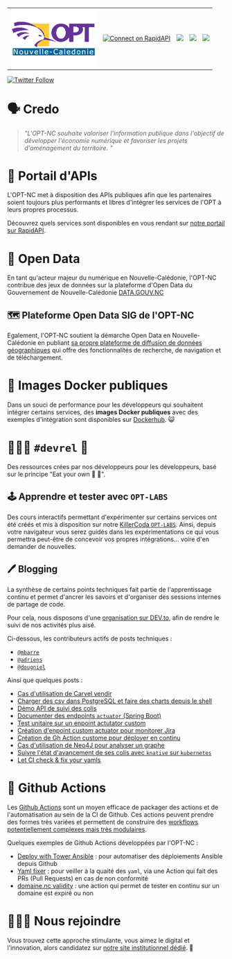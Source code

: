 <table>
  <tr>
    <td>
        <a href = "https://office.opt.nc/"><img src="https://raw.githubusercontent.com/opt-nc/.github/main/img/nc_opt.gif" width="200"/></a>
    </td>
    <td>
        <a href="https://rapidapi.com/organization/opt-nc" target="_blank">
            <img src="https://storage.googleapis.com/rapidapi-documentation/connect-on-rapidapi-dark.png" width="215" alt="Connect on RapidAPI">
        </a>
    </td>
    <td>
        <a href="https://hub.docker.com/u/optnc" target="_blank">
            <img src="https://www.docker.com/wp-content/uploads/2022/03/Moby-logo.png" width="100"/>
        </a>
    </td>
    <td>
        <a href="https://dev.to/optnc" target="_blank">
            <img src="https://d2fltix0v2e0sb.cloudfront.net/dev-black.png" width="150"/>
        </a>
    </td>
    <td>
        <a href="https://killercoda.com/opt-labs/" target="_blank">
            <img src="https://killercoda.com/img/kc_logo_beta.99b1cc0f.svg" width="150"/>
        </a>
    </td>
  </tr>
</table>

[![Twitter Follow](https://img.shields.io/twitter/follow/OPT_NC?style=social)](https://twitter.com/opt_nc)

# 🗣️ Credo

> *"L'OPT-NC souhaite valoriser l'information publique dans l'objectif de développer l'économie numérique et favoriser les projets d'aménagement du territoire. 
"*

# 🔖 Portail d'APIs

L'OPT-NC met à disposition des APIs publiques afin que les partenaires soient toujours plus performants et libres d'intégrer
les services de l'OPT à leurs propres processus.

Découvrez quels services sont disponibles en vous rendant sur [notre portail sur RapidAPI](https://rapidapi.com/organization/opt-nc).

# 👐 Open Data

En tant qu'acteur majeur du numérique en Nouvelle-Calédonie, l'OPT-NC contribue des jeux de données sur la
plateforme d'Open Data du Gouvernement de Nouvelle-Calédonie [DATA.GOUV.NC](https://data.gouv.nc/explore/?q=opt&disjunctive.theme&disjunctive.publisher&disjunctive.keyword&disjunctive.attributions&disjunctive.license&sort=explore.popularity_score&refine.publisher=Office+des+postes+et+t%C3%A9l%C3%A9communications+de+Nouvelle-Cal%C3%A9donie+(OPT-NC))

## 🗺️ Plateforme Open Data SIG de l'OPT-NC

Egalement, l'OPT-NC soutient la démarche Open Data en Nouvelle-Calédonie en publiant [sa propre plateforme de diffusion de données géographiques](https://maps.opendata.opt.nc/) qui offre des fonctionnalités de recherche, de navigation et de téléchargement.


# 🐋 Images Docker publiques

Dans un souci de performance pour les développeurs qui souhaitent intégrer certains services,
des **images Docker publiques** avec des exemples d'intégration sont disponibles sur [Dockerhub](https://hub.docker.com/u/optnc). 😺

# 🧑‍🤝‍🧑 `#devrel` 💙

Des ressources crées par nos développeurs pour les développeurs, basé sur le principe "Eat your own 🐶 🥫".

## 🕹️ Apprendre et tester avec `OPT-LABS`

Des cours interactifs permettant d'expérimenter sur certains services ont été créés et mis à disposition sur notre [KillerCoda `OPT-LABS`](https://killercoda.com/opt-labs).
Ainsi, depuis votre navigateur vous serez guidés dans les expérimentations ce qui vous permettra peut-être de concevoir vos propres intégrations... voire d'en demander de nouvelles.

## 🖊️ Blogging

La synthèse de certains points techniques fait partie de l'apprentissage continu et permet d'ancrer les savoirs et d'organiser des sessions internes de partage de code.

Pour cela, nous disposons d'une [organisation sur DEV.to](https://dev.to/optnc), afin de rendre le suivi de nos activités plus aisé.

Ci-dessous, les contributeurs actifs de posts techniques :

- [`@mbarre`](https://dev.to/mbarre)
- [`@adriens`](https://dev.to/adriens)
- [`@dougniel`](https://dev.to/dougniel)

Ainsi que quelques posts :

- [Cas d'utilisation de Carvel vendir](https://dev.to/adriens/deploy-neo4j-s-apoc-plugin-with-code-thanks-to-carvel-vendir-33l4)
- [Charger des csv dans PostgreSQL et faire des charts depuis le shell](https://dev.to/adriens/draw-charts-from-terminal-with-psql-and-termgraph-50k6)
- [Démo API de suivi des colis](https://dev.to/adriens/getting-package-delivery-status-from-docker-at-opt-nc-8d1)
- [Documenter des endpoints `actuator` (Spring Boot)](https://dev.to/mbarre/documents-spring-boot-actuator-endpoint-with-openapi-5hnf)
- [Test unitaire sur un enpoint actutator custom](https://dev.to/mbarre/how-to-unit-test-a-custom-actuator-endpoint-3h4p)
- [Création d'enpoint custom actuator pour monitorer Jira](https://dev.to/mbarre/how-to-create-a-custom-actuator-endpoint-to-monitor-jira-228o)
- [Création de Gh Action custome pour déployer en continu](https://dev.to/adriens/speeding-up-time-to-market-with-custom-github-actions-3md0)
- [Cas d'utilisation de Neo4J pour analyser un graphe](https://dev.to/adriens/about-the-collatz-conjecture-neo4j-cypher-184h)
- [Suivre l'état d'avancement de ses colis avec `knative` sur `kubernetes`](https://dev.to/dougniel/knative-the-easy-way-to-serverless-a-java-app-3n36)
- [Let CI check & fix your yamls](https://dev.to/adriens/let-ci-check-fix-your-yamls-kfa)

# 💪 Github Actions

Les [Github Actions](https://github.com/features/actions) sont un moyen efficace de packager des actions et de l'automatisation au sein de la CI de Github. Ces actions peuvent prendre des formes très variées et permettent de construire des [workflows potentiellement complexes mais très modulaires](https://dev.to/devteam/join-us-for-the-2021-github-actions-hackathon-on-dev-4hn4).

Quelques exemples de Github Actions développées par l'OPT-NC : 

- [Deploy with Tower Ansible](https://github.com/marketplace/actions/deploy-with-tower-ansible) : pour automatiser des déploiements Ansible depuis Github
- [Yaml fixer](https://github.com/marketplace/actions/yaml-fixer) : pour veiller à la quaité des `yaml`, via une Action qui fait des PRs (Pull Requests) en cas de non conformité
- [domaine.nc validity](https://github.com/marketplace/actions/get-your-nc-domain-validity-metadata) : une action qui permet de tester en continu sur un domaine est expiré ou non

# 🧑‍🤝‍🧑 Nous rejoindre

Vous trouvez cette approche stimulante, vous aimez le digital et l'innovation, alors candidatez sur [notre site institutionnel dédié](https://office.opt.nc/fr/emploi-et-carriere/postuler-lopt-nc/offres-emploi). 👐
